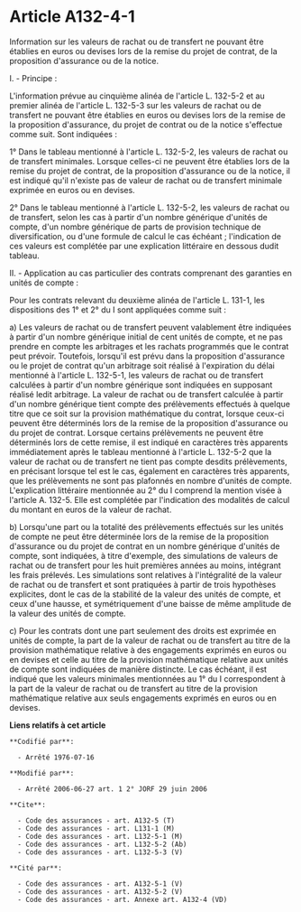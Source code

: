 # Article A132-4-1

Information sur les valeurs de rachat ou de transfert ne pouvant être établies en euros ou devises lors de la remise du
projet de contrat, de la proposition d'assurance ou de la notice.

I. - Principe :

L'information prévue au cinquième alinéa de l'article L. 132-5-2 et au premier alinéa de l'article L. 132-5-3 sur les valeurs
de rachat ou de transfert ne pouvant être établies en euros ou devises lors de la remise de la proposition d'assurance, du
projet de contrat ou de la notice s'effectue comme suit. Sont indiquées :

1° Dans le tableau mentionné à l'article L. 132-5-2, les valeurs de rachat ou de transfert minimales. Lorsque celles-ci ne
peuvent être établies lors de la remise du projet de contrat, de la proposition d'assurance ou de la notice, il est indiqué
qu'il n'existe pas de valeur de rachat ou de transfert minimale exprimée en euros ou en devises.

2° Dans le tableau mentionné à l'article L. 132-5-2, les valeurs de rachat ou de transfert, selon les cas à partir d'un
nombre générique d'unités de compte, d'un nombre générique de parts de provision technique de diversification, ou d'une
formule de calcul le cas échéant ; l'indication de ces valeurs est complétée par une explication littéraire en dessous dudit
tableau.

II. - Application au cas particulier des contrats comprenant des garanties en unités de compte :

Pour les contrats relevant du deuxième alinéa de l'article L. 131-1, les dispositions des 1° et 2° du I sont appliquées comme
suit :

a) Les valeurs de rachat ou de transfert peuvent valablement être indiquées à partir d'un nombre générique initial de cent
unités de compte, et ne pas prendre en compte les arbitrages et les rachats programmés que le contrat peut prévoir.
Toutefois, lorsqu'il est prévu dans la proposition d'assurance ou le projet de contrat qu'un arbitrage soit réalisé à
l'expiration du délai mentionné à l'article L. 132-5-1, les valeurs de rachat ou de transfert calculées à partir d'un nombre
générique sont indiquées en supposant réalisé ledit arbitrage. La valeur de rachat ou de transfert calculée à partir d'un
nombre générique tient compte des prélèvements effectués à quelque titre que ce soit sur la provision mathématique du
contrat, lorsque ceux-ci peuvent être déterminés lors de la remise de la proposition d'assurance ou du projet de contrat.
Lorsque certains prélèvements ne peuvent être déterminés lors de cette remise, il est indiqué en caractères très apparents
immédiatement après le tableau mentionné à l'article L. 132-5-2 que la valeur de rachat ou de transfert ne tient pas compte
desdits prélèvements, en précisant lorsque tel est le cas, également en caractères très apparents, que les prélèvements ne
sont pas plafonnés en nombre d'unités de compte. L'explication littéraire mentionnée au 2° du I comprend la mention visée à
l'article A. 132-5. Elle est complétée par l'indication des modalités de calcul du montant en euros de la valeur de rachat.

b) Lorsqu'une part ou la totalité des prélèvements effectués sur les unités de compte ne peut être déterminée lors de la
remise de la proposition d'assurance ou du projet de contrat en un nombre générique d'unités de compte, sont indiquées, à
titre d'exemple, des simulations de valeurs de rachat ou de transfert pour les huit premières années au moins, intégrant les
frais prélevés. Les simulations sont relatives à l'intégralité de la valeur de rachat ou de transfert et sont pratiquées à
partir de trois hypothèses explicites, dont le cas de la stabilité de la valeur des unités de compte, et ceux d'une hausse,
et symétriquement d'une baisse de même amplitude de la valeur des unités de compte.

c) Pour les contrats dont une part seulement des droits est exprimée en unités de compte, la part de la valeur de rachat ou
de transfert au titre de la provision mathématique relative à des engagements exprimés en euros ou en devises et celle au
titre de la provision mathématique relative aux unités de compte sont indiquées de manière distincte. Le cas échéant, il est
indiqué que les valeurs minimales mentionnées au 1° du I correspondent à la part de la valeur de rachat ou de transfert au
titre de la provision mathématique relative aux seuls engagements exprimés en euros ou en devises.

**Liens relatifs à cet article**

	**Codifié par**:

	  - Arrêté 1976-07-16

	**Modifié par**:

	  - Arrêté 2006-06-27 art. 1 2° JORF 29 juin 2006

	**Cite**:

	  - Code des assurances - art. A132-5 (T)
	  - Code des assurances - art. L131-1 (M)
	  - Code des assurances - art. L132-5-1 (M)
	  - Code des assurances - art. L132-5-2 (Ab)
	  - Code des assurances - art. L132-5-3 (V)

	**Cité par**:

	  - Code des assurances - art. A132-5-1 (V)
	  - Code des assurances - art. A132-5-2 (V)
	  - Code des assurances - art. Annexe art. A132-4 (VD)
